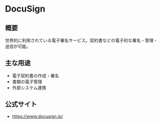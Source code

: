 # DocuSign

## 概要
世界的に利用されている電子署名サービス。契約書などの電子的な署名・管理・送信が可能。

## 主な用途
- 電子契約書の作成・署名
- 書類の電子管理
- 外部システム連携

## 公式サイト
- https://www.docusign.jp/ 